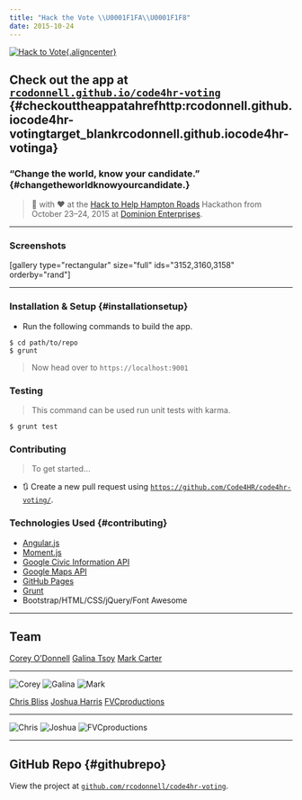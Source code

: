 ```yaml
---
title: "Hack the Vote \\U0001F1FA\\U0001F1F8"
date: 2015-10-24
---
```


[![Hack to
Vote](https://rcodonnell.github.io/code4hr-voting/src/img/favicons/favicon-114.png){.aligncenter}](https://rcodonnell.github.io/code4hr-voting/ "Hack to Vote")

Check out the app at [`rcodonnell.github.io/code4hr-voting`](https://rcodonnell.github.io/code4hr-voting/) {#checkouttheappatahrefhttp:rcodonnell.github.iocode4hr-votingtarget_blankrcodonnell.github.iocode4hr-votinga}
---------------------------------------------------------------------------------------------------------

### “Change the world, know your candidate.” {#changetheworldknowyourcandidate.}

> 🔨 with ♥️ at the [Hack to Help Hampton
> Roads](https://hackathon.dominionenterprises.com/ "Hack to Help Hampton Roads")
> Hackathon from October 23–24, 2015 at [Dominion
> Enterprises](https://www.dominionenterprises.com/ "DE").

------------------------------------------------------------------------

### Screenshots

\[gallery type="rectangular" size="full" ids="3152,3160,3158"
orderby="rand"\]

------------------------------------------------------------------------

### Installation & Setup {#installationsetup}

-   Run the following commands to build the app.

<!-- -->

    $ cd path/to/repo
    $ grunt

> Now head over to `https://localhost:9001`

### Testing

> This command can be used run unit tests with karma.

    $ grunt test

### Contributing

> To get started…

-   🔃 Create a new pull request using
    [`https://github.com/Code4HR/code4hr-voting/`](https://github.com/Code4HR/code4hr-voting).

### Technologies Used {#contributing}

-   [Angular.js](https://angularjs.org/)
-   [Moment.js](https://momentjs.com/)
-   [Google Civic Information
    API](https://developers.google.com/civic-information/?hl=en)
-   [Google Maps API](https://developers.google.com/maps/?hl=en)
-   [GitHub Pages](https://pages.github.com/)
-   [Grunt](https://gruntjs.com/)
-   Bootstrap/HTML/CSS/jQuery/Font Awesome

------------------------------------------------------------------------

Team
----

  [Corey O’Donnell](https://github.com/rcodonnell)                        [Galina Tsoy](https://github.com/gtsoy454)                               [Mark Carter](https://github.com/mark4carter)
  ----------------------------------------------------------------------- ------------------------------------------------------------------------ ---------------------------------------------------------------------
  ![Corey](https://avatars0.githubusercontent.com/u/10536895?v=3&s=460)   ![Galina](https://avatars0.githubusercontent.com/u/13660440?v=3&s=460)   ![Mark](https://avatars2.githubusercontent.com/u/6766137?v=3&s=460)

  [Chris Bliss](https://github.com/thecbliss)                            [Joshua Harris](https://www.joshuajharris.com/)                           [FVCproductions](https://fvcproductions.com)
  ---------------------------------------------------------------------- ------------------------------------------------------------------------ -------------------------------------------------------------------------------
  ![Chris](https://avatars3.githubusercontent.com/u/9258699?v=3&s=460)   ![Joshua](https://avatars2.githubusercontent.com/u/10967744?v=3&s=460)   ![FVCproductions](https://avatars1.githubusercontent.com/u/4284691?v=3&s=460)

------------------------------------------------------------------------

GitHub Repo {#githubrepo}
-----------

View the project at
[`github.com/rcodonnell/code4hr-voting`](https://github.com/rcodonnell/code4hr-voting "Hack2Vote").

